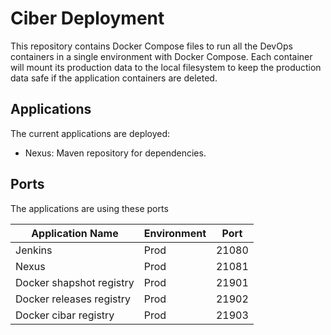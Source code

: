 # Ciber Deployment

This repository contains Docker Compose files to run all the DevOps containers in a single environment with Docker Compose. Each container will mount 
its production data to the local filesystem to keep the production data safe if the application containers are deleted.

## Applications

The current applications are deployed:

- Nexus: Maven repository for dependencies.

## Ports

The applications are using these ports

| Application Name         | Environment | Port  |
|--------------------------|-------------|-------|
| Jenkins                  | Prod        | 21080 |
| Nexus                    | Prod        | 21081 |
| Docker shapshot registry | Prod        | 21901 |
| Docker releases registry | Prod        | 21902 |
| Docker cibar registry    | Prod        | 21903 |
